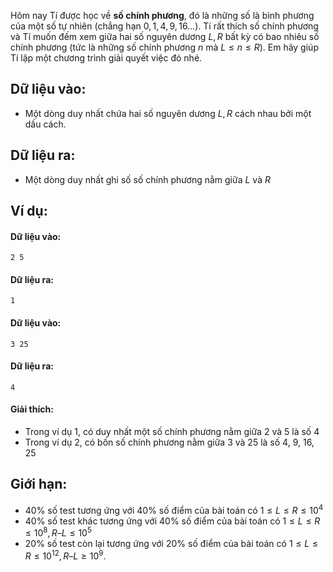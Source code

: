 Hôm nay Tí được học về **số chính phương**, đó là những số là bình phương của một số tự nhiên (chẳng hạn $0, 1, 4, 9, 16…$).
Tí rất thích số chính phương và Tí muốn đếm xem giữa hai số nguyên dương $L, R$ bất kỳ có bao nhiêu số chính phương (tức là những số chính phương $n$ mà $L ≤ n ≤ R$). Em hãy giúp Tí lập một chương trình giải quyết việc đó nhé.

## Dữ liệu vào:
- Một dòng duy nhất chứa hai số nguyên dương $L, R$ cách nhau bởi một dấu cách.

## Dữ liệu ra:
- Một dòng duy nhất ghi số số chính phương nằm giữa $L$ và $R$

## Ví dụ:
#### Dữ liệu vào:
```
2 5
```

#### Dữ liệu ra:
```
1
```

#### Dữ liệu vào:
```
3 25
```

#### Dữ liệu ra:
```
4
```

#### Giải thích:
- Trong ví dụ $1$, có duy nhất một số chính phương nằm giữa $2$ và $5$ là số $4$
- Trong ví dụ $2$, có bốn số chính phương nằm giữa $3$ và $25$ là số $4$, $9$, $16$, $25$

## Giới hạn:
- $40\%$ số test tương ứng với $40\%$ số điểm của bài toán có $1 ≤ L ≤ R ≤ 10^4$
- $40\%$ số test khác tương ứng với $40\%$ số điểm của bài toán có $1 ≤ L ≤ R ≤ 10^8, R – L ≤ 10^5$
- $20\%$ số test còn lại tương ứng với $20\%$ số điểm của bài toán có $1 ≤ L ≤ R ≤ 10^{12}, R – L ≥ 10^9$.